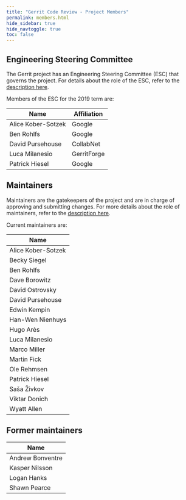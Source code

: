 ```yaml
---
title: "Gerrit Code Review - Project Members"
permalink: members.html
hide_sidebar: true
hide_navtoggle: true
toc: false
---
```


## Engineering Steering Committee

The Gerrit project has an Engineering Steering Committee (ESC) that
governs the project. For details about the role of the ESC, refer to the
[description here](https://gerrit-review.googlesource.com/Documentation/dev-processes.html#steering-committee).

Members of the ESC for the 2019 term are:

| Name                  | Affiliation            |
|-----------------------|------------------------|
| Alice Kober-Sotzek    | Google                 |
| Ben Rohlfs            | Google                 |
| David Pursehouse      | CollabNet              |
| Luca Milanesio        | GerritForge            |
| Patrick Hiesel        | Google                 |

## Maintainers

Maintainers are the gatekeepers of the project and are in charge of approving
and submitting changes. For more details about the role of maintainers, refer
to the
[description here](https://gerrit-review.googlesource.com/Documentation/dev-roles.html#maintainer).

Current maintainers are:

| Name                  |
|-----------------------|
| Alice Kober-Sotzek    |
| Becky Siegel          |
| Ben Rohlfs            |
| Dave Borowitz         |
| David Ostrovsky       |
| David Pursehouse      |
| Edwin Kempin          |
| Han-Wen Nienhuys      |
| Hugo Arès             |
| Luca Milanesio        |
| Marco Miller          |
| Martin Fick           |
| Ole Rehmsen           |
| Patrick Hiesel        |
| Saša Živkov           |
| Viktar Donich         |
| Wyatt Allen           |

## Former maintainers

| Name                  |
|-----------------------|
| Andrew Bonventre      |
| Kasper Nilsson        |
| Logan Hanks           |
| Shawn Pearce          |
